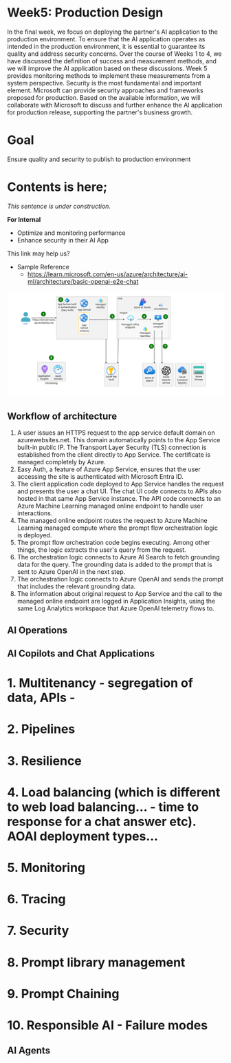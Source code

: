 # Week5: Production Design
In the final week, we focus on deploying the partner's AI application to the production environment. To ensure that the AI application operates as intended in the production environment, it is essential to guarantee its quality and address security concerns. Over the course of Weeks 1 to 4, we have discussed the definition of success and measurement methods, and we will improve the AI application based on these discussions. Week 5 provides monitoring methods to implement these measurements from a system perspective. Security is the most fundamental and important element. Microsoft can provide security approaches and frameworks proposed for production. Based on the available information, we will collaborate with Microsoft to discuss and further enhance the AI application for production release, supporting the partner's business growth.

# Goal
Ensure quality and security to publish to production environment

# Contents is here;
*This sentence is under construction.*

**For Internal**
- Optimize and monitoring performance
- Enhance security in their AI App

This link may help us?
- Sample Reference
    - https://learn.microsoft.com/en-us/azure/architecture/ai-ml/architecture/basic-openai-e2e-chat

![alt text](image.png)

## Workflow of architecture
1. A user issues an HTTPS request to the app service default domain on azurewebsites.net. This domain automatically points to the App Service built-in public IP. The Transport Layer Security (TLS) connection is established from the client directly to App Service. The certificate is managed completely by Azure.
2. Easy Auth, a feature of Azure App Service, ensures that the user accessing the site is authenticated with Microsoft Entra ID.
3. The client application code deployed to App Service handles the request and presents the user a chat UI. The chat UI code connects to APIs also hosted in that same App Service instance. The API code connects to an Azure Machine Learning managed online endpoint to handle user interactions.
4. The managed online endpoint routes the request to Azure Machine Learning managed compute where the prompt flow orchestration logic is deployed.
5. The prompt flow orchestration code begins executing. Among other things, the logic extracts the user's query from the request.
6. The orchestration logic connects to Azure AI Search to fetch grounding data for the query. The grounding data is added to the prompt that is sent to Azure OpenAI in the next step.
7. The orchestration logic connects to Azure OpenAI and sends the prompt that includes the relevant grounding data.
8. The information about original request to App Service and the call to the managed online endpoint are logged in Application Insights, using the same Log Analytics workspace that Azure OpenAI telemetry flows to.

## AI Operations

## AI Copilots and Chat Applications
# 1. Multitenancy - segregation of data, APIs - 
# 2. Pipelines
# 3. Resilience
# 4. Load balancing (which is different to web load balancing... - time to response for a chat answer etc). AOAI deployment types...
# 5. Monitoring
# 6. Tracing
# 7. Security
# 8. Prompt library management
# 9. Prompt Chaining
# 10. Responsible AI - Failure modes

## AI Agents

